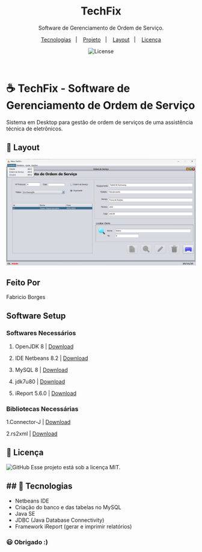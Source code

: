 <h1 align="center"> TechFix </h1>

<p align="center">
Software de Gerenciamento de Ordem de Serviço. <br/>
</p>

<p align="center">
  <a href="#-tecnologias">Tecnologias</a>&nbsp;&nbsp;&nbsp;|&nbsp;&nbsp;&nbsp;
  <a href="#-projeto">Projeto</a>&nbsp;&nbsp;&nbsp;|&nbsp;&nbsp;&nbsp;
  <a href="#-layout">Layout</a>&nbsp;&nbsp;&nbsp;|&nbsp;&nbsp;&nbsp;
  <a href="#memo-licença">Licença</a>
</p>

<p align="center">
  <img alt="License" src="https://img.shields.io/static/v1?label=license&message=MIT&color=49AA26&labelColor=000000">
</p>

<br>

# ☕ TechFix - Software de Gerenciamento de Ordem de Serviço
Sistema em Desktop para gestão de ordem de serviços de uma assistência técnica de eletrônicos.


## 🔖 Layout
![telaOS](https://github.com/xjfdzn/techfix/blob/main/preview.png)


## Feito Por
Fabricio Borges


## Software Setup
### Softwares Necessários
1. OpenJDK 8 | [Download](https://adoptium.net/temurin/releases/?version=8)

2. IDE Netbeans 8.2 | [Download](https://netbeans-ide.informer.com/8.2/)

3. MySQL 8 | [Download](https://dev.mysql.com/downloads/installer/)

4. jdk7u80 | [Download](https://www.oracle.com/java/technologies/javase/javase7-archive-downloads.html)

5. iReport 5.6.0 | [Download](https://sourceforge.net/projects/ireport/)

 
### Bibliotecas Necessárias
1.Connector-J | [Download](https://dev.mysql.com/downloads/connector/j/)

2.rs2xml | [Download](https://sourceforge.net/projects/finalangelsanddemons/files/rs2xml.jar/download)


## :memo: Licença
![GitHub](https://img.shields.io/github/license/professorjosedeassis/infoX) Esse projeto está sob a licença MIT.

## ## 🚀 Tecnologias
- Netbeans IDE
- Criação do banco e das tabelas no MySQL
- Java SE
- JDBC (Java Database Connectivity)
- Framework iReport (gerar e imprimir relatórios)

### :smiley: Obrigado :)

